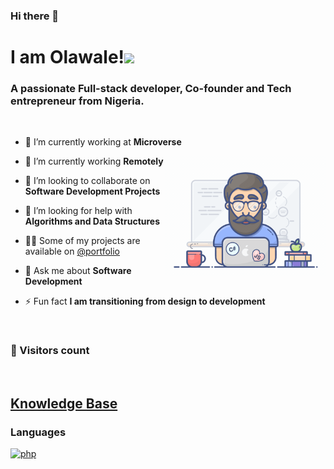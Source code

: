 ### Hi there 👋

<h1>I am Olawale!<img width="30px" src="https://raw.githubusercontent.com/iampavangandhi/iampavangandhi/master/gifs/Hi.gif"></h1>
<h3 font-size="20">A passionate Full-stack developer, Co-founder and Tech entrepreneur from Nigeria.</h3>
<br />


- 🌱 I’m currently working at **Microverse** 
- 🌱 I’m currently working **Remotely** <img align="right" style="width:16rem; height:auto" src="https://raw.githubusercontent.com/Elanza-48/Elanza-48/41a4790484e268102dfdab2b7c59d440d3ffafab/resources/img/geek.gif"/>

- 👯 I’m looking to collaborate on **Software Development Projects**

- 🤝 I’m looking for help with **Algorithms and Data Structures**
- 👨‍💻 Some of my projects are available on [@portfolio](https://olawalecoder.github.io/Portfolio)
- 💬 Ask me about **Software Development**
- ⚡ Fun fact **I am transitioning from design to development**
<br />
<h3> 👱 Visitors count </h3>
<img src="" />
<p>
<h2><u><b>Knowledge Base</b></u></h2>
<h3>Languages</h3>
<p>
   <a href="https://www.php.net/" target="_blank"> 
    <img src="" 
      alt="php"/> 
  </a>
